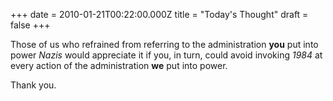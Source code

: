 +++
date = 2010-01-21T00:22:00.000Z
title = "Today's Thought"
draft = false
+++


<div><p>Those of us who refrained from referring to the administration <strong>you</strong> put into power <em>Nazis</em> would appreciate it if you, in turn, could avoid invoking <em>1984</em> at every action of the administration <strong>we</strong> put into power.</p>
<p>Thank you.</p></div>

